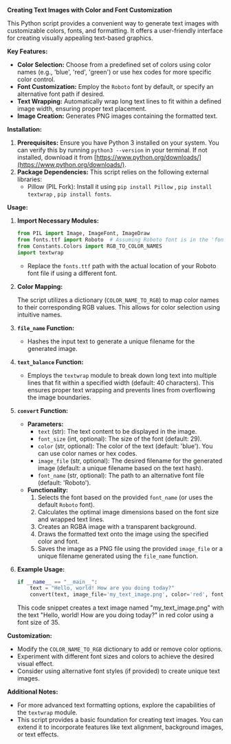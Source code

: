 
**Creating Text Images with Color and Font Customization**

This Python script provides a convenient way to generate text images with customizable colors, fonts, and formatting. It offers a user-friendly interface for creating visually appealing text-based graphics.

**Key Features:**

- **Color Selection:** Choose from a predefined set of colors using color names (e.g., 'blue', 'red', 'green') or use hex codes for more specific color control.
- **Font Customization:** Employ the `Roboto` font by default, or specify an alternative font path if desired.
- **Text Wrapping:** Automatically wrap long text lines to fit within a defined image width, ensuring proper text placement.
- **Image Creation:** Generates PNG images containing the formatted text.

**Installation:**

1. **Prerequisites:** Ensure you have Python 3 installed on your system. You can verify this by running `python3 --version` in your terminal. If not installed, download it from [https://www.python.org/downloads/](https://www.python.org/downloads/).
2. **Package Dependencies:** This script relies on the following external libraries:
   - Pillow (PIL Fork): Install it using `pip install Pillow` , `pip install textwrap` , `pip install fonts`.

**Usage:**

1. **Import Necessary Modules:**

   ```python
   from PIL import Image, ImageFont, ImageDraw
   from fonts.ttf import Roboto  # Assuming Roboto font is in the 'fonts' directory
   from Constants.Colors import RGB_TO_COLOR_NAMES
   import textwrap
   ```

   - Replace the `fonts.ttf` path with the actual location of your Roboto font file if using a different font.

2. **Color Mapping:**

   The script utilizes a dictionary (`COLOR_NAME_TO_RGB`) to map color names to their corresponding RGB values. This allows for color selection using intuitive names.

3. **`file_name` Function:**

   - Hashes the input text to generate a unique filename for the generated image.

4. **`text_balance` Function:**

   - Employs the `textwrap` module to break down long text into multiple lines that fit within a specified width (default: 40 characters). This ensures proper text wrapping and prevents lines from overflowing the image boundaries.

5. **`convert` Function:**

   - **Parameters:**
     - `text` (str): The text content to be displayed in the image.
     - `font_size` (int, optional): The size of the font (default: 29).
     - `color` (str, optional): The color of the text (default: 'blue'). You can use color names or hex codes.
     - `image_file` (str, optional): The desired filename for the generated image (default: a unique filename based on the text hash).
     - `font_name` (str, optional): The path to an alternative font file (default: 'Roboto').
   - **Functionality:**
     1. Selects the font based on the provided `font_name` (or uses the default `Roboto` font).
     2. Calculates the optimal image dimensions based on the font size and wrapped text lines.
     3. Creates an RGBA image with a transparent background.
     4. Draws the formatted text onto the image using the specified color and font.
     5. Saves the image as a PNG file using the provided `image_file` or a unique filename generated using the `file_name` function.

6. **Example Usage:**

   ```python
   if __name__ == "__main__":
       text = "Hello, world! How are you doing today?"
       convert(text, image_file='my_text_image.png', color='red', font_size=35)
   ```

   This code snippet creates a text image named "my_text_image.png" with the text "Hello, world! How are you doing today?" in red color using a font size of 35.

**Customization:**

- Modify the `COLOR_NAME_TO_RGB` dictionary to add or remove color options.
- Experiment with different font sizes and colors to achieve the desired visual effect.
- Consider using alternative font styles (if provided) to create unique text images.

**Additional Notes:**

- For more advanced text formatting options, explore the capabilities of the `textwrap` module.
- This script provides a basic foundation for creating text images. You can extend it to incorporate features like text alignment, background images, or text effects.
